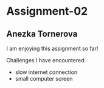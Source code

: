 # Assignment-02
## Anezka Tornerova

I am enjoying this assignment so far!

Challenges I have encountered:
- slow internet connection
- small computer screen
